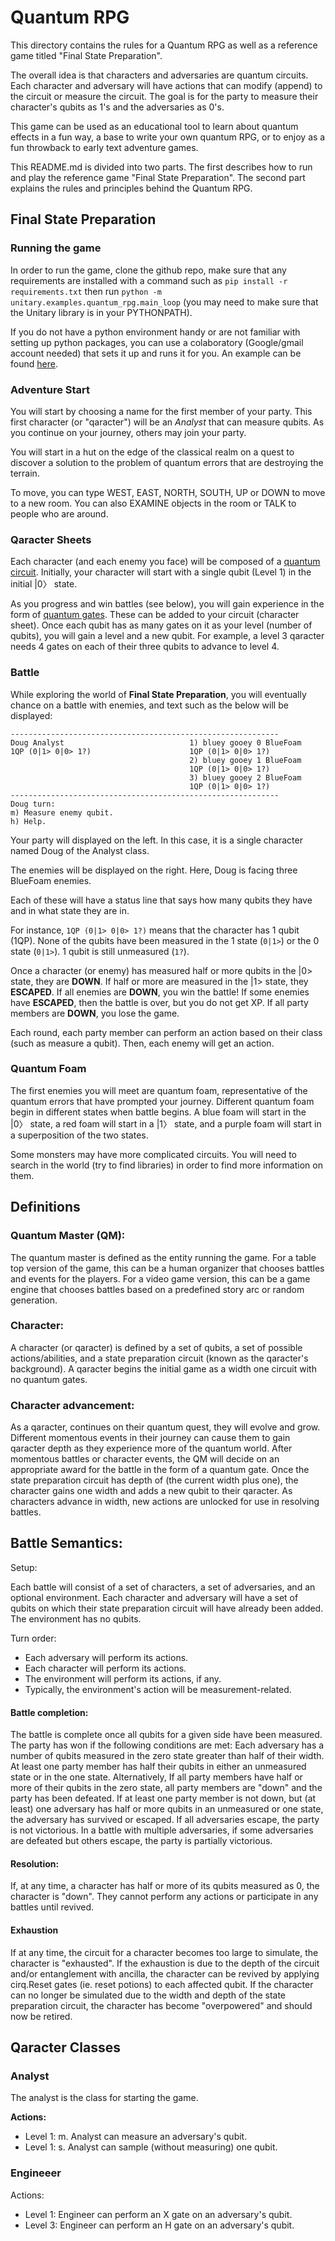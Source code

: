 # Quantum RPG

This directory contains the rules for a Quantum RPG as well
as a reference game titled "Final State Preparation".

The overall idea is that characters and adversaries are quantum circuits.
Each character and adversary will have actions that can modify (append) to
the circuit or measure the circuit.  The goal is for the
party to measure their character's qubits as 1's and the adversaries as 0's.

This game can be used as an educational tool to learn about quantum
effects in a fun way, a base to write your own quantum RPG, or to
enjoy as a fun throwback to early text adventure games.

This README.md is divided into two parts.  The first describes
how to run and play the reference game "Final State Preparation".
The second part explains the rules and principles behind the Quantum RPG.

## Final State Preparation


### Running the game

In order to run the game, clone the github repo, make sure that any requirements
are installed with a command such as `pip install -r requirements.txt`
then run `python -m unitary.examples.quantum_rpg.main_loop`
(you may need to make sure that the Unitary library is in your PYTHONPATH).

If you do not have a python environment handy or are not familiar with setting
up python packages, you can use a colaboratory (Google/gmail account needed) that
sets it up and runs it for you.  An example can be found
[here](https://colab.sandbox.google.com/drive/1V5fQLuxrc3Zkx_z0IVDJp-SjkTj9Q2Xq).


### Adventure Start

You will start by choosing a name for the first member of your party.
This first character (or "qaracter") will be an *Analyst* that can
measure qubits.  As you continue on your journey, others may join your party.

You will start in a hut on the edge of the classical realm on a quest to
discover a solution to the problem of quantum errors that are destroying the
terrain.

To move, you can type WEST, EAST, NORTH, SOUTH, UP or DOWN to move to a new room.
You can also EXAMINE objects in the room or TALK to people who are around.

### Qaracter Sheets

Each character (and each enemy you face) will be composed of a
[quantum circuit](https://en.wikipedia.org/wiki/Quantum_circuit).
Initially, your character will start with a single qubit (Level 1)
in the initial |0〉 state.

As you progress and win battles (see below), you will gain experience
in the form of [quantum gates](https://en.wikipedia.org/wiki/Quantum_logic_gate).
These can be added to your circuit (character sheet).  Once each qubit has as
many gates on it as your level (number of qubits), you will gain a level and
a new qubit.  For example, a level 3 qaracter needs 4 gates on each of their
three qubits to advance to level 4.


### Battle

While exploring the world of **Final State Preparation**, you will eventually
chance on a battle with enemies, and text such as the below will be displayed:


```
------------------------------------------------------------
Doug Analyst                            1) bluey gooey 0 BlueFoam
1QP (0|1> 0|0> 1?)                      1QP (0|1> 0|0> 1?)
                                        2) bluey gooey 1 BlueFoam
                                        1QP (0|1> 0|0> 1?)
                                        3) bluey gooey 2 BlueFoam
                                        1QP (0|1> 0|0> 1?)
------------------------------------------------------------
Doug turn:
m) Measure enemy qubit.
h) Help.
```

Your party will displayed on the left.  In this case, it is a single character
named Doug of the Analyst class.

The enemies will be displayed on the right.   Here, Doug is facing
three BlueFoam enemies.

Each of these will have a status line that says how many qubits
they have and in what state they are in.

For instance, `1QP (0|1> 0|0> 1?)` means that the character has 1 qubit (1QP).
None of the qubits have been measured in the 1 state (`0|1>`) or the 0 state
(`0|1>`). 1 qubit is still unmeasured (`1?`).

Once a character (or enemy) has measured half or more qubits in the |0> state,
they are **DOWN**.  If half or more are measured in the |1> state, they
**ESCAPED**.  If all enemies are **DOWN**, you win the battle!  If some
enemies have **ESCAPED**, then the battle is over, but you do not get XP.
If all party members are **DOWN**, you lose the game.

Each round, each party member can perform an action based on their class
(such as measure a qubit).  Then, each enemy will get an action.

### Quantum Foam

The first enemies you will meet are quantum foam, representative of the
quantum errors that have prompted your journey.  Different quantum foam
begin in different states when battle begins.  A blue foam will start
in the |0〉 state, a red foam will start in a |1〉 state, and a purple
foam will start in a superposition of the two states.

Some monsters may have more complicated circuits.  You will need to search
in the world (try to find libraries) in order to find more information on them.




## Definitions

### Quantum Master (QM):

The quantum master is defined as the entity running the game.  For a table top version of the game, this can be a human organizer that chooses battles and events for the players.  For a video game version, this can be a game engine that chooses battles based on a predefined story arc or random generation.

### Character:

A character (or qaracter) is defined by a set of qubits, a set of possible actions/abilities, and a state preparation circuit (known as the qaracter's background).  A qaracter begins the initial game as a width one circuit with no quantum gates.

### Character advancement:

As a qaracter, continues on their quantum quest, they will evolve and grow.  Different momentous events in their journey can cause them to gain qaracter depth as they experience more of the quantum world.  After momentous battles or character events, the QM will decide on an appropriate award for the battle in the form of a quantum gate.
Once the state preparation circuit has depth of (the current width plus one), the character gains one width and adds a new qubit to their qaracter.
As characters advance in width, new actions are unlocked for use in resolving battles.

## Battle Semantics:

Setup:

Each battle will consist of a set of characters, a set of adversaries, and an optional environment.  Each character and adversary will have a set of qubits on which their state preparation circuit will have already been added.  The environment has no qubits.

Turn order:

* Each adversary will perform its actions.
* Each character will perform its actions.
* The environment will perform its actions, if any.
* Typically, the environment's action will be measurement-related.


#### Battle completion:

The battle is complete once all qubits for a given side have been measured.
The party has won if the following conditions are met:
Each adversary has a number of qubits measured in the zero state greater than half of their width.
At least one party member has half their qubits in either an unmeasured state or in the one state.
Alternatively,
If all party members have half or more of their qubits in the zero state, all party members are "down" and the party has been defeated.
If at least one party member is not down, but (at least) one adversary has half or more qubits in an unmeasured or one state, the adversary has survived or escaped.  If all adversaries escape, the party is not victorious.  In a battle with multiple adversaries, if some adversaries are defeated but others escape, the party is partially victorious.

#### Resolution:

If, at any time, a character has half or more of its qubits measured as 0, the character is "down".  They cannot perform any actions or participate in any battles until revived.

#### Exhaustion

If at any time, the circuit for a character becomes too large to simulate, the character is "exhausted".  If the exhaustion is due to the depth of the circuit and/or entanglement with ancilla, the character can be revived by applying cirq.Reset gates (ie. reset potions) to each affected qubit.  If the character can no longer be simulated due to the width and depth of the state preparation circuit, the character has become "overpowered" and should now be retired.


## Qaracter Classes

### Analyst

The analyst is the class for starting the game.

**Actions:**

* Level 1:  m. Analyst can measure an adversary's qubit.
* Level 1:  s. Analyst can sample (without measuring) one qubit.


### Engineeer


Actions:
* Level 1: Engineer can perform an X gate on an adversary's qubit.
* Level 3: Engineer can perform an H gate on an adversary's qubit.



